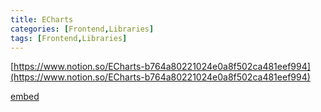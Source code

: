 ```yaml
---
title: ECharts
categories: [Frontend,Libraries]
tags: [Frontend,Libraries]
---
```


[https://www.notion.so/ECharts-b764a80221024e0a8f502ca481eef994](https://www.notion.so/ECharts-b764a80221024e0a8f502ca481eef994)


[embed](https://codepen.io/bndynet/pen/NWRPJjq)

